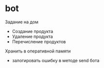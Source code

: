 # bot

Задание на дом
- Создание продукта
- Удаление продукта
- Перечисление продуктов

Хранить в оперативной памяти

- залогировать ошибку в методе send бота